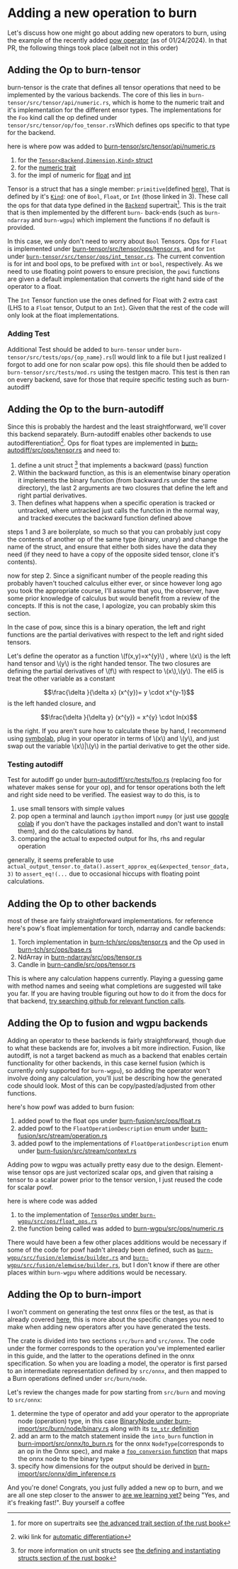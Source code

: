 # Adding a new operation to burn

Let's discuss how one might go about adding new operators to burn, using the example of the recently added [pow operator](https://github.com/tracel-ai/burn/pull/1133/files) (as of 01/24/2024). In that PR, the following things took place (albeit not in this order)

## Adding the Op to burn-tensor

burn-tensor is the crate that defines all tensor operations that need to be implemented by the various backends. The core of this lies in  `burn-tensor/src/tensor/api/numeric.rs`, which is home to the numeric trait and it's implementation for the different ensor types. The implementations for the `Foo` kind call the op defined under `tensor/src/tensor/op/foo_tensor.rs`Which defines ops specific to that type for the backend.

here is where pow was added to [burn-tensor/src/tensor/api/numeric.rs](https://github.com/tracel-ai/burn/blob/3b7d9feede702cd616c273fa9eba9fbf14f66964/burn-tensor/src/tensor/api/numeric.rs#L1618)

1. for the [`Tensor<Backend,Dimension,Kind>` struct](https://github.com/tracel-ai/burn/blob/3b7d9feede702cd616c273fa9eba9fbf14f66964/burn-tensor/src/tensor/api/numeric.rs#L553)
2. for the [numeric trait](https://github.com/tracel-ai/burn/blob/3b7d9feede702cd616c273fa9eba9fbf14f66964/burn-tensor/src/tensor/api/numeric.rs#L1618)
3. for the impl of numeric for [float](https://github.com/tracel-ai/burn/blob/3b7d9feede702cd616c273fa9eba9fbf14f66964/burn-tensor/src/tensor/api/numeric.rs#L2186) and [int](https://github.com/tracel-ai/burn/blob/3b7d9feede702cd616c273fa9eba9fbf14f66964/burn-tensor/src/tensor/api/numeric.rs#L1903)

Tensor is a struct that has a single member: `primitive`(defined [here](https://github.com/tracel-ai/burn/blob/main/burn-tensor/src/tensor/api/base.rs)), That is defined by it's [`Kind`](https://github.com/tracel-ai/burn/blob/3b7d9feede702cd616c273fa9eba9fbf14f66964/burn-tensor/src/tensor/api/kind.rs#L15): one of  `Bool`, `Float`, or `Int` (those linked in 3). These call the ops for that data type defined in the [`Backend`](https://github.com/tracel-ai/burn/blob/3b7d9feede702cd616c273fa9eba9fbf14f66964/burn-tensor/src/tensor/backend/base.rs#L52) supertrait[^1]. This is the trait that is then implemented by the different `burn-` back-ends (such as `burn-ndarray` and `burn-wgpu`) which implement the functions if no default is provided.

In this case, we only don't need to worry about `Bool` Tensors. Ops for `Float` is implemented under [burn-tensor/src/tensor/ops/tensor.rs](https://github.com/tracel-ai/burn/blob/3b7d9feede702cd616c273fa9eba9fbf14f66964/burn-tensor/src/tensor/ops/tensor.rs#L873), and for `Int` under [`burn-tensor/src/tensor/ops/int_tensor.rs`](https://github.com/tracel-ai/burn/blob/e1d873abe2c2fa0bb316719c4761eaf796291166/burn-tensor/src/tensor/ops/int_tensor.rs#L486). The current convention is for int and bool ops, to be prefixed with `int` or `bool`, respectively. As we need to use floating point powers to ensure precision, the `powi` functions are given a default implementation that converts the right hand side of the operator to a float.

The `Int` Tensor function use the ones defined for Float with 2 extra cast (LHS to a `Float` tensor, Output to an `Int`). Given that the rest of the code will only look at the float implementations.

### Adding Test

Additional Test should be added to `burn-tensor` under `burn-tensor/src/tests/ops/{op_name}.rs`(I would link to a file but I just realized I forgot to add one for non scalar pow ops). this file should then be added to `burn-tensor/src/tests/mod.rs` using the testgen macro. This test is then ran on every backend, save for those that require specific testing such as burn-autodiff

## Adding the Op to the burn-autodiff

Since this is probably the hardest and the least straightforward, we'll cover this backend separately. Burn-autodiff enables other backends to use autodifferentiation[^2]. Ops for float types are implemented in [burn-autodiff/src/ops/tensor.rs](https://github.com/tracel-ai/burn/blob/e1d873abe2c2fa0bb316719c4761eaf796291166/burn-autodiff/src/ops/tensor.rs#L1523) and need to:

1. define a unit struct [^3] that implements a backward (pass) function
2. Within the backward function, as this is an elementwise binary operation it implements the binary function (from backward.rs under the same directory), the last 2 arguments are two closures that define the left and right partial derivatives.
3. Then defines what happens when a specific operation is tracked or untracked, where untracked just calls the function in the normal way, and tracked executes the backward function defined above

steps 1 and 3 are boilerplate, so much so that you can probably just copy the contents of another op of the same type (binary, unary) and change the name of the struct, and ensure that either both sides have the data they need (if they need to have a copy of the opposite sided tensor, clone it's contents).

now for step 2. Since a significant number of the people reading this probably haven't touched calculus either ever, or since however long ago you took the appropriate course, I'll assume that you, the observer, have some prior knowledge of calculus but would benefit from a review of the concepts. If this is not the case, I apologize, you can probably skim this section.

In the case of pow, since this is a binary operation, the left and right functions are the partial derivatives with respect to the left and right sided tensors.

Let's define the operator as a function \\(f(x,y)=x^{y}\\) , where \\(x\\) is the left hand tensor and \\(y\\) is the right handed tensor. The two closures are defining the partial derivatives of \\(f\\) with respect to \\(x\\),\\(y\\). The eli5 is treat the other variable as a constant

$$\frac{\delta }{\delta x} (x^{y})= y \cdot x^{y-1}$$
is the left handed closure, and

$$\frac{\delta }{\delta y} (x^{y}) = x^{y} \cdot ln(x)$$

is the right. If you aren't sure how to calculate these by hand, I recommend using [symbolab](https://www.symbolab.com/solver/partial-derivative-calculator/%5Cfrac%7B%5Cpartial%7D%7B%5Cpartial%20x%7D%5Cleft(x%5E%7By%7D%5Cright)?or=input), plug in your operator in terms of \\(x\\) and \\(y\\), and just swap out the variable \\(x\\)|\\(y\\) in the partial derivative to get the other side.

### Testing autodiff

Test for autodiff go under [burn-autodiff/src/tests/foo.rs](https://github.com/tracel-ai/burn/blob/4ca3e31601228952bb1c1492bc9cd2adf15b5cf1/burn-autodiff/src/tests/pow.rs#L31) (replacing foo for whatever makes sense for your op), and for tensor operations both the left and right side need to be verified. The easiest way to do this, is to

1. use small tensors with simple values
2. pop open a terminal and launch `ipython` import `numpy` (or just use [google colab](https://colab.google/) if you don't have the packages installed and don't want to install them),  and do the calculations by hand.
3. comparing the actual to expected output for lhs, rhs and regular operation

generally, it seems preferable to use `actual_output_tensor.to_data().assert_approx_eq(&expected_tensor_data,3)` to `assert_eq!(...` due to occasional hiccups with floating point calculations.

## Adding the Op to other backends

most of these are fairly straightforward implementations. for reference here's pow's float implementation for torch, ndarray and candle backends:

1. Torch implementation in [burn-tch/src/ops/tensor.rs](https://github.com/tracel-ai/burn/blob/main/burn-tch/src/ops/tensor.rs#L461) and the Op used in [burn-tch/src/ops/base.rs](https://github.com/tracel-ai/burn/blob/4ca3e31601228952bb1c1492bc9cd2adf15b5cf1/burn-tch/src/ops/base.rs#L443)
2. NdArray in [burn-ndarray/src/ops/tensor.rs](https://github.com/tracel-ai/burn/blob/main/burn-ndarray/src/ops/tensor.rs#L443)
3. Candle in [burn-candle/src/ops/tensor.rs](https://github.com/tracel-ai/burn/blob/4ca3e31601228952bb1c1492bc9cd2adf15b5cf1/burn-candle/src/ops/tensor.rs#L481)

This is where any calculation happens currently. Playing a guessing game with method names and seeing what completions are suggested will take you far. If you are having trouble figuring out how to do it from the docs for that backend, [try searching github for relevant function calls](https://docs.github.com/en/search-github/github-code-search/understanding-github-code-search-syntax).

## Adding the Op to fusion and wgpu backends

Adding an operator to these backends is fairly straightforward, though due to what these backends are for, involves a bit more indirection. Fusion, like autodiff, is not a target backend as much as a backend that enables certain functionality for other backends, in this case kernel fusion (which is currently only supported for `burn-wgpu`), so adding the operator won't involve doing any calculation, you'll just be describing how the generated code should look. Most of this can be copy/pasted/adjusted from other functions.

here's how powf was added to burn fusion:

1. added powf to the float ops under [burn-fusion/src/ops/float.rs](https://github.com/tracel-ai/burn/blob/0368409eb3a7beaeda598c0c8ce1dc0c2c8c07cc/burn-fusion/src/ops/float.rs#L1758)
2. added powf to the `FloatOperationDescription` enum under [burn-fusion/src/stream/operation.rs](https://github.com/tracel-ai/burn/blob/0368409eb3a7beaeda598c0c8ce1dc0c2c8c07cc/burn-fusion/src/stream/operation.rs#L385)
3. added powf to the implementations of `FloatOperationDescription` enum under [burn-fusion/src/stream/context.rs](https://github.com/tracel-ai/burn/blob/0368409eb3a7beaeda598c0c8ce1dc0c2c8c07cc/burn-fusion/src/stream/context.rs#L726)

 Adding pow to wgpu was actually pretty easy due to the design. Element-wise tensor ops are just vectorized scalar ops, and given that raising a tensor to a scalar power prior to the tensor version, I just reused the code for scalar powf.

here is where code was added

1. to the implementation of [`TensorOps` under `burn-wgpu/src/ops/float_ops.rs`](https://github.com/tracel-ai/burn/blob/0368409eb3a7beaeda598c0c8ce1dc0c2c8c07cc/burn-wgpu/src/ops/float_ops.rs#L513)
2. the function being called was added to [burn-wgpu/src/ops/numeric.rs](https://github.com/tracel-ai/burn/blob/0368409eb3a7beaeda598c0c8ce1dc0c2c8c07cc/burn-wgpu/src/ops/numeric.rs#L199)

There would have been a few other places additions would be necessary if some of the code for powf hadn't already been defined, such as [`burn-wgpu/src/fusion/elemwise/builder.rs`](https://github.com/tracel-ai/burn/blob/main/burn-wgpu/src/fusion/elemwise/optimization.rs) and [`burn-wgpu/src/fusion/elemwise/builder.rs`](https://github.com/tracel-ai/burn/blob/0368409eb3a7beaeda598c0c8ce1dc0c2c8c07cc/burn-wgpu/src/fusion/elemwise/builder.rs#L276), but I don't know if there are other places within `burn-wgpu` where additions would be necessary.

## Adding the Op to burn-import

I won't comment on generating the test onnx files or the test, as that is already covered [here](https://github.com/tracel-ai/burn/blob/main/burn-import/DEVELOPMENT.md#adding-new-operators), this is more about the specific changes you need to make when adding new operators after you have generated the tests.

The crate is divided into two sections `src/burn` and `src/onnx`. The code under the former corresponds to the operation you've implemented earlier in this guide, and the latter to the operations defined in the onnx specification. So when you are loading a model, the operator is first parsed to an intermediate representation defined by `src/onnx`, and then mapped to a Burn operations  defined under `src/burn/node`.

Let's review the changes made for pow starting from `src/burn` and moving to `src/onnx`:

1. determine the type of operator and add your operator to the appropriate node (operation) type, in this case [BinaryNode under burn-import/src/burn/node/binary.rs](https://github.com/tracel-ai/burn/blob/0368409eb3a7beaeda598c0c8ce1dc0c2c8c07cc/burn-import/src/burn/node/binary.rs#L160) along with its [`to_str` definition](https://github.com/tracel-ai/burn/blob/0368409eb3a7beaeda598c0c8ce1dc0c2c8c07cc/burn-import/src/burn/node/binary.rs#L9)
2. add an arm to the match statement inside the `into_burn` function in [burn-import/src/onnx/to_burn.rs](https://github.com/tracel-ai/burn/blob/0368409eb3a7beaeda598c0c8ce1dc0c2c8c07cc/burn-import/src/onnx/to_burn.rs#L269) for the onnx `NodeType`(corresponds to an op in the Onnx spec), and make a [`foo_conversion` function](https://github.com/tracel-ai/burn/blob/0368409eb3a7beaeda598c0c8ce1dc0c2c8c07cc/burn-import/src/onnx/to_burn.rs#L667) that maps the onnx node to the binary type
3. specify how dimensions for the output should be derived in [burn-import/src/onnx/dim_inference.rs](https://github.com/tracel-ai/burn/blob/0368409eb3a7beaeda598c0c8ce1dc0c2c8c07cc/burn-import/src/onnx/dim_inference.rs#L103)

And you're done! Congrats, you just fully added a new op to burn, and we are all one step closer to the answer to [are we learning yet?](https://www.arewelearningyet.com/) being "Yes, and it's freaking fast!". Buy yourself a coffee

[^1]: for more on supertraits see [the advanced trait section of the rust book](https://doc.rust-lang.org/book/ch19-03-advanced-traits.html#using-supertraits-to-require-one-traits-functionality-within-another-trait)
[^2]: wiki link for  [automatic differentiation](https://en.wikipedia.org/wiki/Automatic_differentiation)
[^3]: for more information on unit structs see [the defining and instantiating structs section of the rust book](https://doc.rust-lang.org/book/ch05-01-defining-structs.html#unit-like-structs-without-any-fields)

